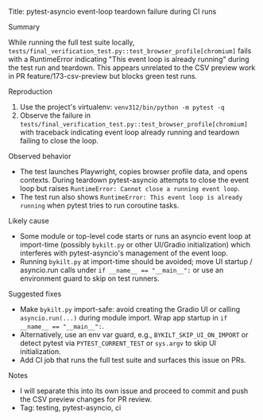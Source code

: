 Title: pytest-asyncio event-loop teardown failure during CI runs

Summary

While running the full test suite locally, `tests/final_verification_test.py::test_browser_profile[chromium]` fails with a RuntimeError indicating "This event loop is already running" during the test run and teardown. This appears unrelated to the CSV preview work in PR feature/173-csv-preview but blocks green test runs.

Reproduction

1. Use the project's virtualenv: `venv312/bin/python -m pytest -q`
2. Observe the failure in `tests/final_verification_test.py::test_browser_profile[chromium]` with traceback indicating event loop already running and teardown failing to close the loop.

Observed behavior

- The test launches Playwright, copies browser profile data, and opens contexts. During teardown pytest-asyncio attempts to close the event loop but raises `RuntimeError: Cannot close a running event loop`.
- The test run also shows `RuntimeError: This event loop is already running` when pytest tries to run coroutine tasks.

Likely cause

- Some module or top-level code starts or runs an asyncio event loop at import-time (possibly `bykilt.py` or other UI/Gradio initialization) which interferes with pytest-asyncio's management of the event loop.
- Running `bykilt.py` at import-time should be avoided; move UI startup / asyncio.run calls under `if __name__ == "__main__":` or use an environment guard to skip on test runners.

Suggested fixes

- Make `bykilt.py` import-safe: avoid creating the Gradio UI or calling `asyncio.run(...)` during module import. Wrap app startup in `if __name__ == "__main__":`.
- Alternatively, use an env var guard, e.g., `BYKILT_SKIP_UI_ON_IMPORT` or detect pytest via `PYTEST_CURRENT_TEST` or `sys.argv` to skip UI initialization.
- Add CI job that runs the full test suite and surfaces this issue on PRs.

Notes

- I will separate this into its own issue and proceed to commit and push the CSV preview changes for PR review.
- Tag: testing, pytest-asyncio, ci
